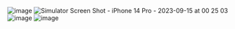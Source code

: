 ![image](https://github.com/seva3l/SnapMart/assets/54838442/4c693aa7-4d32-451b-b04a-18fff5a69499)
![Simulator Screen Shot - iPhone 14 Pro - 2023-09-15 at 00 25 03](https://github.com/seva3l/SnapMart/assets/54838442/3501e99f-3420-48e8-b098-793265866b2f)
![image](https://github.com/seva3l/SnapMart/assets/54838442/e75e04d9-bef4-4d04-b3bb-28ee037c7ddf)
![image](https://github.com/seva3l/SnapMart/assets/54838442/d6b2b449-ab1f-4dd7-96e2-6cc776aff02a)
